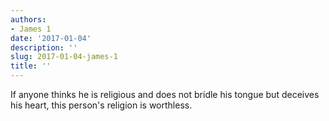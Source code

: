 ```yaml
---
authors:
- James 1
date: '2017-01-04'
description: ''
slug: 2017-01-04-james-1
title: ''
---
```

If anyone thinks he is religious and does not bridle his tongue but deceives his heart, this person's religion is worthless.



